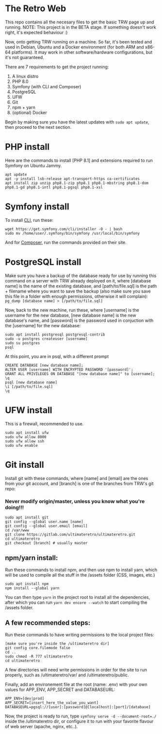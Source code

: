 # The Retro Web

This repo contains all the necesary files to get the basic TRW page up and running.
NOTE: This project is in the BETA stage. If something doesn't work right, it's expected behaviour :)

Now, onto getting TRW running on a machine. So far, it's been tested and used in Debian, Ubuntu and a Docker environment (for both ARM and x86-64 platforms). It may work in other software/hardware configurations, but it's not guaranteed.

There are 7 requirements to get the project running:
1. A linux distro
2. PHP 8.0
3. Symfony (with CLI and Composer)
4. PostgreSQL
5. UFW
6. Git
7. npm + yarn
8. (optional) Docker


Begin by making sure you have the latest updates with `sudo apt update`, then proceed to the next section.

# PHP install 

Here are the commands to install [PHP 8.1] and extensions required to run Symfony on Ubuntu Jammy.
```
apt update
apt -y install lsb-release apt-transport-https ca-certificates 
apt install zip unzip php8.1-zip php8.1 php8.1-mbstring php8.1-dom php8.1-gd php8.1-intl php8.1-pgsql php8.1-xsl

```
# Symfony install
To install [CLI](https://symfony.com/download), run these:
```
wget https://get.symfony.com/cli/installer -O - | bash
sudo mv /home/user/.symfony/bin/symfony /usr/local/bin/symfony
```
And for [Composer](https://getcomposer.org/download/), run the commands provided on their site.

# PostgreSQL install
Make sure you have a backup of the database ready for use by running this command on a server with TRW already deployed on it, where [database name] is the name of the existing database, and [path/to/file.sql] is the path + filename where you want to save the backup (also make sure you save this file in a folder with enough permissions, otherwise it will complain): 
`pg_dump [database name] > [/path/to/file.sql]`

Now, back to the new machine, run these, where [username] is the username for the new database, [new database name] is the new database's name, and [password] is the password used in conjuction with the [username] for the new database:
```
sudo apt install postgresql postgresql-contrib
sudo -u postgres createuser [username]
sudo su postgres
psql
```

At this point, you are in psql, with a different prompt
```
CREATE DATABASE [new database name];
ALTER USER [username] WITH ENCRYPTED PASSWORD '[password]';
GRANT ALL PRIVILEGES ON DATABASE "[new database name]" to [username];
\q
psql [new database name]
\i [/path/to/file.sql]
\q
```

# UFW install
This is a firewall, recommended to use.
```
sudo apt install ufw
sudo ufw allow 8000
sudo ufw allow ssh
sudo ufw enable
```

# Git install
Install git with these commands, where [name] and [email] are the ones from your git account, and [branch] is one of the branches from TRW's git repo:
### Never modify origin/master, unless you know what you're doing!!!
```
sudo apt install git
git config --global user.name [name]
git config --global user.email [email]
cd /var/www
git clone https://gitlab.com/ultimateretro/ultimateretro.git
cd ultimateretro
git checkout [branch] # usually master
```

## npm/yarn install:
Run these commands to install npm, and then use npm to install yarn, which will be used to compile all the stuff in the /assets folder (CSS, images, etc.)
```
sudo apt install npm
npm install --global yarn
```
You can then type `yarn` in the project root to install all the dependencies, after which you can run `yarn dev encore --watch` to start compiling the /assets folder.

## A few recommended steps:
Run these commands to have writing permissions to the local project files:
```
[make sure you're inside the /ultimateretro dir]
git config core.filemode false
cd ..
sudo chmod -R 777 ultimateretro
cd ultimateretro
```
A few directories will need write permissions in order for the site to run properly, such 
as /ultimateretro/var/ and /ultimateretro/public.

Finally, add an environement file at the root (name: .env) with your own values for APP_ENV, APP_SECRET and DATABASEURL:
```
APP_ENV=[dev|prod]
APP_SECRET=[insert_here_the_value_you_want]
DATABASEURL=pgsql://[user]:[password]@[localhost]:[port]/[database]
```

Now, the project is ready to run, type `symfony serve -d --document-root=./` inside the /ultimateretro dir, or configure it to run with your favorite flavour of web server (apache, nginx, etc..).

